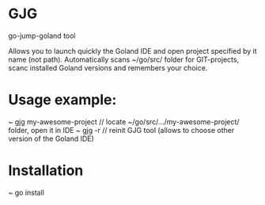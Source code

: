 # GJG
go-jump-goland tool

Allows you to launch quickly the Goland IDE and open project specified by it name (not path).
Automatically scans ~/go/src/ folder for GIT-projects, scanc installed Goland versions and remembers your choice.

# Usage example: 
~ gjg my-awesome-project // locate ~/go/src/.../my-awesome-project/ folder, open it in IDE
~ gjg -r                 // reinit GJG tool (allows to choose other version of the Goland IDE)

# Installation
~ go install
